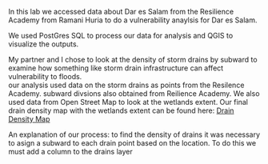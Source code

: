 In this lab we accessed data about Dar es Salam from the Resilience Academy from Ramani Huria to do a vulnerability
anaylsis for Dar es Salam. 

We used PostGres SQL to process our data for analysis and QGIS to visualize the outputs.

My partner and I chose to look at the density of storm drains by subward to examine how something like storm drain 
infrastructure can affect vulnerability to floods.  
our analysis used data on the storm drains as points from the Resilence Academy.
subward divsions also obtained from Reilience Academy. 
We also used data from Open Street Map to look at the wetlands extent. 
Our final drain density map with the wetlands extent can be found here:
[Drain Density Map](qgis2web_2019_10_24-16_05_38_137842/index.html)

An explanation of our process:
to find the density of drains it was necessary to asign a subward to each drain point based on the 
location. To do this we must add a column to the drains layer 
